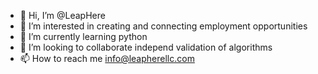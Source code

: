 - 👋 Hi, I’m @LeapHere
- 👀 I’m interested in creating and connecting employment opportunities
- 🌱 I’m currently learning python
- 💞️ I’m looking to collaborate independ validation of algorithms
- 📫 How to reach me info@leapherellc.com

<!---
LeapHere/LeapHere is a ✨ special ✨ repository because its `README.md` (this file) appears on your GitHub profile.
You can click the Preview link to take a look at your changes.
--->
